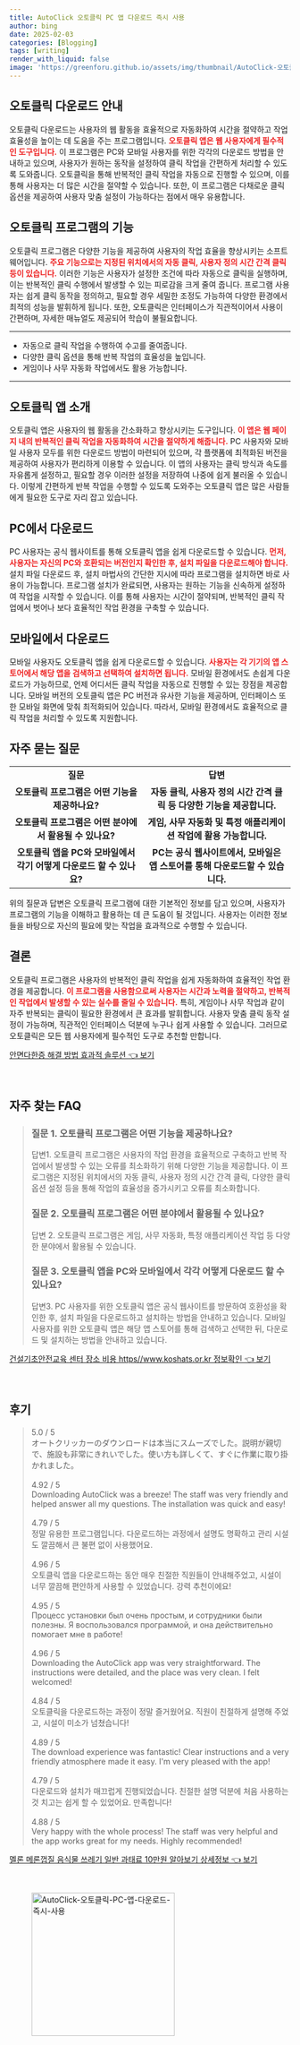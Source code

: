 ```yaml
---
title: AutoClick 오토클릭 PC 앱 다운로드 즉시 사용
author: bing
date: 2025-02-03
categories: [Blogging]
tags: [writing]
render_with_liquid: false
image: 'https://greenforu.github.io/assets/img/thumbnail/AutoClick-오토클릭-PC-앱-다운로드-즉시-사용.webp'
---
```



<h2 id='오토클릭 다운로드 안내'>오토클릭 다운로드 안내</h2>

<p>오토클릭 다운로드는 사용자의 웹 활동을 효율적으로 자동화하여 시간을 절약하고 작업 효율성을 높이는 데 도움을 주는 프로그램입니다. <b><span style="color: #ee2323;">오토클릭 앱은 웹 사용자에게 필수적인 도구입니다.</span></b> 이 프로그램은 PC와 모바일 사용자를 위한 각각의 다운로드 방법을 안내하고 있으며, 사용자가 원하는 동작을 설정하여 클릭 작업을 간편하게 처리할 수 있도록 도와줍니다. 오토클릭을 통해 반복적인 클릭 작업을 자동으로 진행할 수 있으며, 이를 통해 사용자는 더 많은 시간을 절약할 수 있습니다. 또한, 이 프로그램은 다채로운 클릭 옵션을 제공하여 사용자 맞춤 설정이 가능하다는 점에서 매우 유용합니다.</p>

<h2 id='오토클릭 프로그램의 기능'>오토클릭 프로그램의 기능</h2>

<p>오토클릭 프로그램은 다양한 기능을 제공하여 사용자의 작업 효율을 향상시키는 소프트웨어입니다. <b><span style="color: #ee2323;">주요 기능으로는 지정된 위치에서의 자동 클릭, 사용자 정의 시간 간격 클릭 등이 있습니다.</span></b> 이러한 기능은 사용자가 설정한 조건에 따라 자동으로 클릭을 실행하며, 이는 반복적인 클릭 수행에서 발생할 수 있는 피로감을 크게 줄여 줍니다. 프로그램 사용자는 쉽게 클릭 동작을 정의하고, 필요할 경우 세밀한 조정도 가능하여 다양한 환경에서 최적의 성능을 발휘하게 됩니다. 또한, 오토클릭은 인터페이스가 직관적이어서 사용이 간편하며, 자세한 매뉴얼도 제공되어 학습이 불필요합니다.</p>

<hr />

<ul>
    <li>자동으로 클릭 작업을 수행하여 수고를 줄여줍니다.</li>
    <li>다양한 클릭 옵션을 통해 반복 작업의 효율성을 높입니다.</li>
    <li>게임이나 사무 자동화 작업에서도 활용 가능합니다.</li>
</ul>

<hr />

<h2 id='오토클릭 앱 소개'>오토클릭 앱 소개</h2>

<p>오토클릭 앱은 사용자의 웹 활동을 간소화하고 향상시키는 도구입니다. <b><span style="color: #ee2323;">이 앱은 웹 페이지 내의 반복적인 클릭 작업을 자동화하여 시간을 절약하게 해줍니다.</span></b> PC 사용자와 모바일 사용자 모두를 위한 다운로드 방법이 마련되어 있으며, 각 플랫폼에 최적화된 버전을 제공하여 사용자가 편리하게 이용할 수 있습니다. 이 앱의 사용자는 클릭 방식과 속도를 자유롭게 설정하고, 필요할 경우 이러한 설정을 저장하여 나중에 쉽게 불러올 수 있습니다. 이렇게 간편하게 반복 작업을 수행할 수 있도록 도와주는 오토클릭 앱은 많은 사람들에게 필요한 도구로 자리 잡고 있습니다.</p>

<h2 id='PC에서 다운로드'>PC에서 다운로드</h2>

<p>PC 사용자는 공식 웹사이트를 통해 오토클릭 앱을 쉽게 다운로드할 수 있습니다. <b><span style="color: #ee2323;">먼저, 사용자는 자신의 PC와 호환되는 버전인지 확인한 후, 설치 파일을 다운로드해야 합니다.</span></b> 설치 파일 다운로드 후, 설치 마법사의 간단한 지시에 따라 프로그램을 설치하면 바로 사용이 가능합니다. 프로그램 설치가 완료되면, 사용자는 원하는 기능을 신속하게 설정하여 작업을 시작할 수 있습니다. 이를 통해 사용자는 시간이 절약되며, 반복적인 클릭 작업에서 벗어나 보다 효율적인 작업 환경을 구축할 수 있습니다.</p>

<h2 id='모바일에서 다운로드'>모바일에서 다운로드</h2>

<p>모바일 사용자도 오토클릭 앱을 쉽게 다운로드할 수 있습니다. <b><span style="color: #ee2323;">사용자는 각 기기의 앱 스토어에서 해당 앱을 검색하고 선택하여 설치하면 됩니다.</span></b> 모바일 환경에서도 손쉽게 다운로드가 가능하므로, 언제 어디서든 클릭 작업을 자동으로 진행할 수 있는 장점을 제공합니다. 모바일 버전의 오토클릭 앱은 PC 버전과 유사한 기능을 제공하며, 인터페이스 또한 모바일 화면에 맞춰 최적화되어 있습니다. 따라서, 모바일 환경에서도 효율적으로 클릭 작업을 처리할 수 있도록 지원합니다.</p>

<h2 id='자주 묻는 질문'>자주 묻는 질문</h2>

<table>
    <tr>
        <td style="text-align: center; height: 17px;"><b>질문</b></td>
        <td style="text-align: center; height: 17px;"><b>답변</b></td>
    </tr>
    <tr>
        <td style="text-align: center; height: 17px;"><b>오토클릭 프로그램은 어떤 기능을 제공하나요?</b></td>
        <td style="text-align: center; height: 17px;"><b>자동 클릭, 사용자 정의 시간 간격 클릭 등 다양한 기능을 제공합니다.</b></td>
    </tr>
    <tr>
        <td style="text-align: center; height: 17px;"><b>오토클릭 프로그램은 어떤 분야에서 활용될 수 있나요?</b></td>
        <td style="text-align: center; height: 17px;"><b>게임, 사무 자동화 및 특정 애플리케이션 작업에 활용 가능합니다.</b></td>
    </tr>
    <tr>
        <td style="text-align: center; height: 17px;"><b>오토클릭 앱을 PC와 모바일에서 각기 어떻게 다운로드 할 수 있나요?</b></td>
        <td style="text-align: center; height: 17px;"><b>PC는 공식 웹사이트에서, 모바일은 앱 스토어를 통해 다운로드할 수 있습니다.</b></td>
    </tr>
</table>

<p>위의 질문과 답변은 오토클릭 프로그램에 대한 기본적인 정보를 담고 있으며, 사용자가 프로그램의 기능을 이해하고 활용하는 데 큰 도움이 될 것입니다. 사용자는 이러한 정보들을 바탕으로 자신의 필요에 맞는 작업을 효과적으로 수행할 수 있습니다.</p>

<h2 id='결론'>결론</h2>

<p>오토클릭 프로그램은 사용자의 반복적인 클릭 작업을 쉽게 자동화하여 효율적인 작업 환경을 제공합니다. <b><span style="color: #ee2323;">이 프로그램을 사용함으로써 사용자는 시간과 노력을 절약하고, 반복적인 작업에서 발생할 수 있는 실수를 줄일 수 있습니다.</span></b> 특히, 게임이나 사무 작업과 같이 자주 반복되는 클릭이 필요한 환경에서 큰 효과를 발휘합니다. 사용자 맞춤 클릭 동작 설정이 가능하며, 직관적인 인터페이스 덕분에 누구나 쉽게 사용할 수 있습니다. 그러므로 오토클릭은 모든 웹 사용자에게 필수적인 도구로 추천할 만합니다.</p>


<p><a class="click-button" title="안면다한증 해결 방법 효과적 솔루션" href="https://greenforu.github.io/posts/%EC%95%88%EB%A9%B4%EB%8B%A4%ED%95%9C%EC%A6%9D-%ED%95%B4%EA%B2%B0-%EB%B0%A9%EB%B2%95-%ED%9A%A8%EA%B3%BC%EC%A0%81-%EC%86%94%EB%A3%A8%EC%85%98/" rel="dofollow">안면다한증 해결 방법 효과적 솔루션 👈 보기</a></p><br>
<h2 id='자주_찾는_FAQ'>자주 찾는 FAQ</h2>
<div itemscope="" itemtype="https://schema.org/FAQPage"> 
<blockquote> 
<div itemscope="" itemprop="mainEntity" itemtype="https://schema.org/Question"> 
<h3 itemprop="name">질문 1. 오토클릭 프로그램은 어떤 기능을 제공하나요?</h3> 
<div itemscope="" itemprop="acceptedAnswer" itemtype="https://schema.org/Answer"> 
<span itemprop="text"> 
<p>답변1. 오토클릭 프로그램은 사용자의 작업 환경을 효율적으로 구축하고 반복 작업에서 발생할 수 있는 오류를 최소화하기 위해 다양한 기능을 제공합니다. 이 프로그램은 지정된 위치에서의 자동 클릭, 사용자 정의 시간 간격 클릭, 다양한 클릭 옵션 설정 등을 통해 작업의 효율성을 증가시키고 오류를 최소화합니다.</p> 
</span> 
</div> 
</div> 

<div itemscope="" itemprop="mainEntity" itemtype="https://schema.org/Question"> 
<h3 itemprop="name">질문 2. 오토클릭 프로그램은 어떤 분야에서 활용될 수 있나요?</h3> 
<div itemscope="" itemprop="acceptedAnswer" itemtype="https://schema.org/Answer"> 
<span itemprop="text"> 
<p>답변 2. 오토클릭 프로그램은 게임, 사무 자동화, 특정 애플리케이션 작업 등 다양한 분야에서 활용될 수 있습니다.</p> 
</span> 
</div> 
</div> 

<div itemscope="" itemprop="mainEntity" itemtype="https://schema.org/Question"> 
<h3 itemprop="name">질문 3. 오토클릭 앱을 PC와 모바일에서 각각 어떻게 다운로드 할 수 있나요?</h3> 
<div itemscope="" itemprop="acceptedAnswer" itemtype="https://schema.org/Answer"> 
<span itemprop="text"> 
<p>답변3. PC 사용자를 위한 오토클릭 앱은 공식 웹사이트를 방문하여 호환성을 확인한 후, 설치 파일을 다운로드하고 설치하는 방법을 안내하고 있습니다. 모바일 사용자를 위한 오토클릭 앱은 해당 앱 스토어를 통해 검색하고 선택한 뒤, 다운로드 및 설치하는 방법을 안내하고 있습니다.</p> 
</span> 
</div> 
</div> 

</blockquote> 
</div>
<p><a class="click-button" title="건설기초안전교육 센터 장소 비용 https//www.koshats.or.kr 정보확인" href="https://greenforu.github.io/posts/%EA%B1%B4%EC%84%A4%EA%B8%B0%EC%B4%88%EC%95%88%EC%A0%84%EA%B5%90%EC%9C%A1-%EC%84%BC%ED%84%B0-%EC%9E%A5%EC%86%8C-%EB%B9%84%EC%9A%A9-httpswww.koshats.or.kr-%EC%A0%95%EB%B3%B4%ED%99%95%EC%9D%B8/" rel="dofollow">건설기초안전교육 센터 장소 비용 https//www.koshats.or.kr 정보확인 👈 보기</a></p><br>
<h2 id='후기'>후기</h2>
<div itemscope itemtype="https://schema.org/Product">
  <blockquote>
  <div itemprop="review" itemscope itemtype="https://schema.org/Review">
      <div itemprop="reviewRating" itemscope itemtype="https://schema.org/Rating"> <span itemprop="ratingValue">5.0</span> / <span itemprop="bestRating">5</span> </div>
      <span itemprop="reviewBody">オートクリッカーのダウンロードは本当にスムーズでした。説明が親切で、施設も非常にきれいでした。使い方も詳しくて、すぐに作業に取り掛かれました。</span>
  </div>
  <br>
  <div itemprop="review" itemscope itemtype="https://schema.org/Review">
      <div itemprop="reviewRating" itemscope itemtype="https://schema.org/Rating"> <span itemprop="ratingValue">4.92</span> / <span itemprop="bestRating">5</span> </div>
      <span itemprop="reviewBody">Downloading AutoClick was a breeze! The staff was very friendly and helped answer all my questions. The installation was quick and easy!</span>
  </div>
  <br>
  <div itemprop="review" itemscope itemtype="https://schema.org/Review">
      <div itemprop="reviewRating" itemscope itemtype="https://schema.org/Rating"> <span itemprop="ratingValue">4.79</span> / <span itemprop="bestRating">5</span> </div>
      <span itemprop="reviewBody">정말 유용한 프로그램입니다. 다운로드하는 과정에서 설명도 명확하고 관리 시설도 깔끔해서 큰 불편 없이 사용했어요.</span>
  </div>
  <br>
  <div itemprop="review" itemscope itemtype="https://schema.org/Review">
      <div itemprop="reviewRating" itemscope itemtype="https://schema.org/Rating"> <span itemprop="ratingValue">4.96</span> / <span itemprop="bestRating">5</span> </div>
      <span itemprop="reviewBody">오토클릭 앱을 다운로드하는 동안 매우 친절한 직원들이 안내해주었고, 시설이 너무 깔끔해 편안하게 사용할 수 있었습니다. 강력 추천이에요!</span>
  </div>
  <br>
  <div itemprop="review" itemscope itemtype="https://schema.org/Review">
      <div itemprop="reviewRating" itemscope itemtype="https://schema.org/Rating"> <span itemprop="ratingValue">4.95</span> / <span itemprop="bestRating">5</span> </div>
      <span itemprop="reviewBody">Процесс установки был очень простым, и сотрудники были полезны. Я воспользовался программой, и она действительно помогает мне в работе!</span>
  </div>
  <br>
  <div itemprop="review" itemscope itemtype="https://schema.org/Review">
      <div itemprop="reviewRating" itemscope itemtype="https://schema.org/Rating"> <span itemprop="ratingValue">4.96</span> / <span itemprop="bestRating">5</span> </div>
      <span itemprop="reviewBody">Downloading the AutoClick app was very straightforward. The instructions were detailed, and the place was very clean. I felt welcomed!</span>
  </div>
  <br>
  <div itemprop="review" itemscope itemtype="https://schema.org/Review">
      <div itemprop="reviewRating" itemscope itemtype="https://schema.org/Rating"> <span itemprop="ratingValue">4.84</span> / <span itemprop="bestRating">5</span> </div>
      <span itemprop="reviewBody">오토클릭을 다운로드하는 과정이 정말 즐거웠어요. 직원이 친절하게 설명해 주었고, 시설이 미소가 넘쳤습니다!</span>
  </div>
  <br>
  <div itemprop="review" itemscope itemtype="https://schema.org/Review">
      <div itemprop="reviewRating" itemscope itemtype="https://schema.org/Rating"> <span itemprop="ratingValue">4.89</span> / <span itemprop="bestRating">5</span> </div>
      <span itemprop="reviewBody">The download experience was fantastic! Clear instructions and a very friendly atmosphere made it easy. I'm very pleased with the app!</span>
  </div>
  <br>
  <div itemprop="review" itemscope itemtype="https://schema.org/Review">
      <div itemprop="reviewRating" itemscope itemtype="https://schema.org/Rating"> <span itemprop="ratingValue">4.79</span> / <span itemprop="bestRating">5</span> </div>
      <span itemprop="reviewBody">다운로드와 설치가 매끄럽게 진행되었습니다. 친절한 설명 덕분에 처음 사용하는 것 치고는 쉽게 할 수 있었어요. 만족합니다!</span>
  </div>
  <br>
  <div itemprop="review" itemscope itemtype="https://schema.org/Review">
      <div itemprop="reviewRating" itemscope itemtype="https://schema.org/Rating"> <span itemprop="ratingValue">4.88</span> / <span itemprop="bestRating">5</span> </div>
      <span itemprop="reviewBody">Very happy with the whole process! The staff was very helpful and the app works great for my needs. Highly recommended!</span>
  </div>
  </blockquote>
</div>
<p><a class="click-button" title="멜론 메론껍질 음식물 쓰레기 일반 과태료 10만원 알아보기 상세정보" href="https://greenforu.github.io/posts/%EB%A9%9C%EB%A1%A0-%EB%A9%94%EB%A1%A0%EA%BB%8D%EC%A7%88-%EC%9D%8C%EC%8B%9D%EB%AC%BC-%EC%93%B0%EB%A0%88%EA%B8%B0-%EC%9D%BC%EB%B0%98-%EA%B3%BC%ED%83%9C%EB%A3%8C-10%EB%A7%8C%EC%9B%90-%EC%95%8C%EC%95%84%EB%B3%B4%EA%B8%B0-%EC%83%81%EC%84%B8%EC%A0%95%EB%B3%B4/" rel="dofollow">멜론 메론껍질 음식물 쓰레기 일반 과태료 10만원 알아보기 상세정보 👈 보기</a></p><br>
<figure class="image"><img src="https://greenforu.github.io/assets/img/thumbnail/AutoClick-오토클릭-PC-앱-다운로드-즉시-사용.webp" alt="AutoClick-오토클릭-PC-앱-다운로드-즉시-사용" width="256" height="256"></figure>